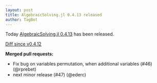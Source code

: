 ```yaml
---
layout: post
title: AlgebraicSolving.jl 0.4.13 released
author: TagBot
---
```


Today [AlgebraicSolving.jl 0.4.13](https://github.com/algebraic-solving/AlgebraicSolving.jl/releases/tag/v0.4.13) has
been released.

[Diff since v0.4.12](https://github.com/algebraic-solving/AlgebraicSolving.jl/compare/v0.4.12...v0.4.13)


**Merged pull requests:**
- Fix bug on variables permutation, when additional variables (#46) (@rprebet)
- next minor release (#47) (@ederc)
